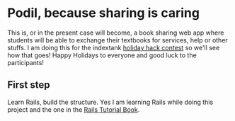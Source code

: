 # Podil, because sharing is caring
This is, or in the present case will become, a book sharing web app
where students will be able to exchange their textbooks for services, help
or other stuffs.
I am doing this for the indextank [holiday hack contest](http://blog.indextank.com/93/holiday-hacks-indextank-heroku/)
so we'll see how that goes! Happy Holidays to everyone and good luck to the participants!

## First step
Learn Rails, build the structure.
Yes I am learning Rails while doing this project 
and the one in the [Rails Tutorial Book](http://railstutorial.org/).
